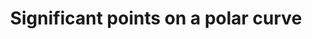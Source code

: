 ---
learningObjectiveId: "081.08.03"
parentId: "081.08"
title: Significant points on a polar curve
---